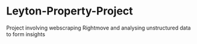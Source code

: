 # Leyton-Property-Project

Project involving webscraping Rightmove and analysing unstructured data to form insights
